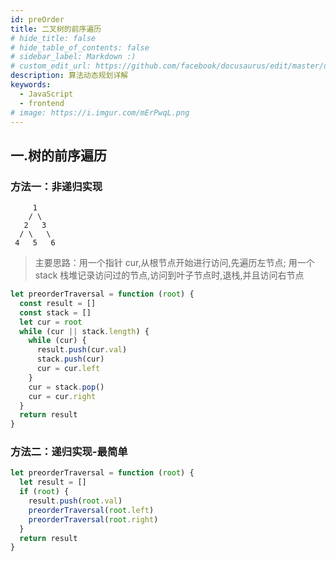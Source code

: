 ```yaml
---
id: preOrder
title: 二叉树的前序遍历
# hide_title: false
# hide_table_of_contents: false
# sidebar_label: Markdown :)
# custom_edit_url: https://github.com/facebook/docusaurus/edit/master/docs/api-doc-markdown.md
description: 算法动态规划详解
keywords:
  - JavaScript
  - frontend
# image: https://i.imgur.com/mErPwqL.png
---
```


## 一.树的前序遍历

### 方法一：非递归实现

```
     1
    / \
   2   3
  / \   \
 4   5   6
```

> 主要思路：用一个指针 cur,从根节点开始进行访问,先遍历左节点;
> 用一个 stack 栈堆记录访问过的节点,访问到叶子节点时,退栈,并且访问右节点

```js
let preorderTraversal = function (root) {
  const result = []
  const stack = []
  let cur = root
  while (cur || stack.length) {
    while (cur) {
      result.push(cur.val)
      stack.push(cur)
      cur = cur.left
    }
    cur = stack.pop()
    cur = cur.right
  }
  return result
}
```

### 方法二：递归实现-最简单

```js
let preorderTraversal = function (root) {
  let result = []
  if (root) {
    result.push(root.val)
    preorderTraversal(root.left)
    preorderTraversal(root.right)
  }
  return result
}
```
